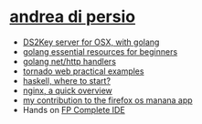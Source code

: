 [andrea di persio](https://twitter.com/andreadipersio)
==================



- [DS2Key server for OSX, with golang](/ds2key-srv)
- [golang essential resources for beginners](https://devcharm.com/pages/7-go-essential)
- [golang net/http handlers](https://devcharm.com/pages/8-golang-net-http-handlers)
- [tornado web practical examples](https://devcharm.com/pages/16-tornado-examples)
- [haskell, where to start?](https://devcharm.com/pages/13-haskell-where-to-start)
- [nginx, a quick overview](https://devcharm.com/articles/10/nginx-more-than-a-web-server/)
- [my contribution to the firefox os manana app](https://hacks.mozilla.org/2013/12/how-the-manana-app-was-built/)
- Hands on [FP Complete IDE](http://andreadipersio.com/fpcomplete-ide)
